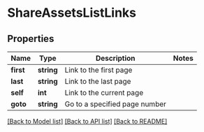 # ShareAssetsListLinks

## Properties
Name | Type | Description | Notes
------------ | ------------- | ------------- | -------------
**first** | **string** | Link to the first page | 
**last** | **string** | Link to the last page | 
**self** | **int** | Link to the current page | 
**goto** | **string** | Go to a specified page number | 

[[Back to Model list]](../README.md#documentation-for-models) [[Back to API list]](../README.md#documentation-for-api-endpoints) [[Back to README]](../README.md)


